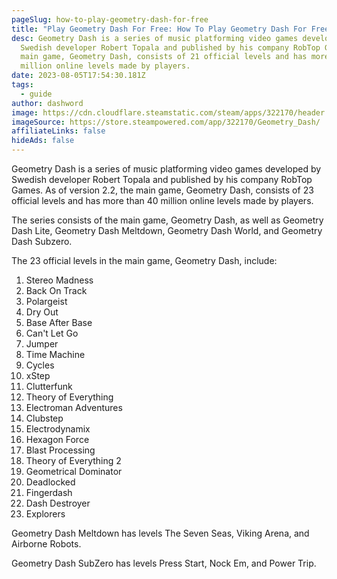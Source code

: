 ```yaml
---
pageSlug: how-to-play-geometry-dash-for-free
title: "Play Geometry Dash For Free: How To Play Geometry Dash For Free"
desc: Geometry Dash is a series of music platforming video games developed by
  Swedish developer Robert Topala and published by his company RobTop Games. The
  main game, Geometry Dash, consists of 21 official levels and has more than 40
  million online levels made by players.
date: 2023-08-05T17:54:30.181Z
tags:
  - guide
author: dashword
image: https://cdn.cloudflare.steamstatic.com/steam/apps/322170/header.jpg?t=1624472273
imageSource: https://store.steampowered.com/app/322170/Geometry_Dash/
affiliateLinks: false
hideAds: false
---
```

Geometry Dash is a series of music platforming video games developed by Swedish developer Robert Topala and published by his company RobTop Games. As of version 2.2, the main game, Geometry Dash, consists of 23 official levels and has more than 40 million online levels made by players.

The series consists of the main game, Geometry Dash, as well as Geometry Dash Lite, Geometry Dash Meltdown, Geometry Dash World, and Geometry Dash Subzero.

The 23 official levels in the main game, Geometry Dash, include:

1. Stereo Madness
2. Back On Track
3. Polargeist
4. Dry Out
5. Base After Base
6. Can't Let Go
7. Jumper
8. Time Machine
9. Cycles
10. xStep
11. Clutterfunk
12. Theory of Everything
13. Electroman Adventures
14. Clubstep
15. Electrodynamix
16. Hexagon Force
17. Blast Processing
18. Theory of Everything 2
19. Geometrical Dominator
20. Deadlocked
21. Fingerdash
22. Dash Destroyer
23. Explorers

Geometry Dash Meltdown has levels The Seven Seas, Viking Arena, and Airborne Robots.

Geometry Dash SubZero has levels Press Start, Nock Em, and Power Trip.